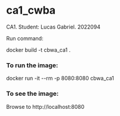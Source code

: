 # ca1_cwba
CA1. Student: Lucas Gabriel. 2022094

Run command:

docker build -t cbwa_ca1 .

### To run the image:

docker run -it --rm -p 8080:8080 cbwa_ca1

### To see the image:

Browse to http://localhost:8080


